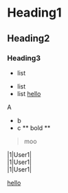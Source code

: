 # Heading1
## Heading2
### Heading3


- list
* list
* list
[hello](#heading1)



A
- b
 - c
** bold **
> moo




|1|User1|  
|1|User1|  
|1|User1|  


































































[hello](#heading3)
